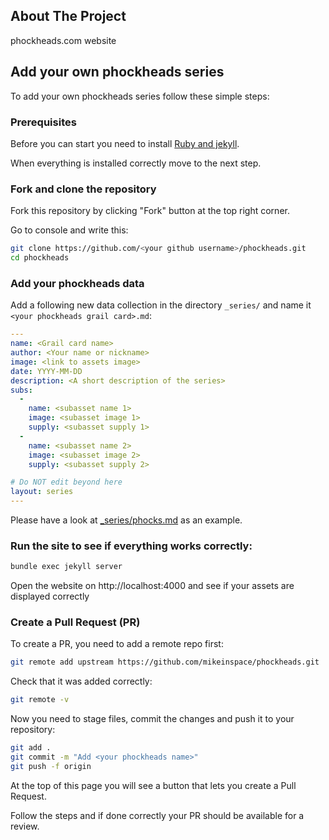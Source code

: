 ## About The Project
phockheads.com website

## Add your own phockheads series

To add your own phockheads series follow these simple steps:

### Prerequisites
Before you can start you need to install [Ruby and jekyll](https://jekyllrb.com/docs/installation/).

When everything is installed correctly move to the next step.

### Fork and clone the repository

Fork this repository by clicking "Fork" button at the top right corner.

Go to console and write this:

```sh
git clone https://github.com/<your github username>/phockheads.git
cd phockheads
```

### Add your phockheads data
Add a following new data collection in the directory `_series/` and name it `<your phockheads grail card>.md`:

```yaml
---
name: <Grail card name>
author: <Your name or nickname>
image: <link to assets image>
date: YYYY-MM-DD
description: <A short description of the series>
subs: 
  - 
    name: <subasset name 1>
    image: <subasset image 1>
    supply: <subasset supply 1>
  - 
    name: <subasset name 2>
    image: <subasset image 2>
    supply: <subasset supply 2>

# Do NOT edit beyond here
layout: series
---
```

Please have a look at [_series/phocks.md](_series/phocks.md) as an example.

### Run the site to see if everything works correctly:
```sh
bundle exec jekyll server
```

Open the website on http://localhost:4000 and see if your assets are displayed correctly

### Create a Pull Request (PR)
To create a PR, you need to add a remote repo first:

```sh
git remote add upstream https://github.com/mikeinspace/phockheads.git
```

Check that it was added correctly:
```sh
git remote -v
```

Now you need to stage files, commit the changes and push it to your repository:

```sh
git add .
git commit -m "Add <your phockheads name>"
git push -f origin
```
At the top of this page you will see a button that lets you create a Pull Request. 

Follow the steps and if done correctly your PR should be available for a review.
